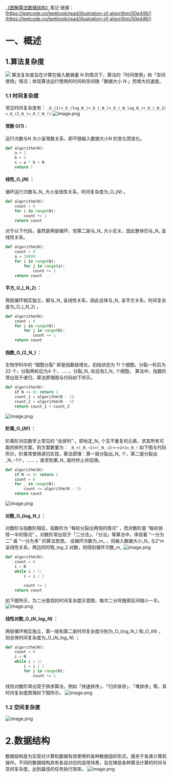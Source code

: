 [《图解算法数据结构》](https://leetcode.cn/leetbook/read/illustration-of-algorithm/r84gmi/)笔记
链接：[https://leetcode.cn/leetbook/read/illustration-of-algorithm/50e446/](https://leetcode.cn/leetbook/read/illustration-of-algorithm/50e446/)
# 一、概述
## 1.算法复杂度
![](https://cdn.nlark.com/yuque/0/2023/jpeg/12532486/1678780173706-485ec482-36d2-45e7-bf3c-869fa2f150a3.jpeg)
算法复杂度旨在计算在输入数据量 _N_ 的情况下，算法的「时间使用」和「空间使用」情况；体现算法运行使用的时间和空间随「数据大小 _N_ 」而增大的速度。
### 1.1 时间复杂度
常见时间复杂度有：
`_O_(1)<_O_(log_N_)<_O_(_N_)<_O_(_N_log_N_)<_O_(_N_2)<_O_(2_N_)<_O_(_N_!)`
![image.png](https://cdn.nlark.com/yuque/0/2023/png/12532486/1678780277407-aa262f84-b537-439b-b76c-5e22983b0f57.png#averageHue=%23fafafa&clientId=uc8439251-2f05-4&from=paste&height=1242&id=u9e7bec43&originHeight=1242&originWidth=1654&originalType=binary&ratio=1&rotation=0&showTitle=false&size=150473&status=done&style=none&taskId=ua6f47a03-0a49-4053-9782-2467a36f63c&title=&width=1654)
#### 常数 O(1) : 
运行次数与N 大小呈常数关系，即不随输入数据大小N 的变化而变化。
```python
def algorithm(N):
    a = 1
    b = 2
    x = a * b + N
    return 1
```
#### 线性_O_(_N_) ：
循环运行次数与_N_ 大小呈线性关系，时间复杂度为_O_(_N_) 。
```python
def algorithm(N):
    count = 0
    for i in range(N):
        count += 1
    return count
```
对于以下代码，虽然是两层循环，但第二层与_N_ 大小无关，因此整体仍与_N_ 呈线性关系。
```python
def algorithm(N):
    count = 0
    a = 10000
    for i in range(N):
        for j in range(a):
            count += 1
    return count
```
#### 平方_O_(_N_2) ：
两层循环相互独立，都与_N_ 呈线性关系，因此总体与_N_ 呈平方关系，时间复杂度为_O_(_N_2) 。
```python
def algorithm(N):
    count = 0
    for i in range(N):
        for j in range(N):
            count += 1
    return count
```
#### 指数_O_(2_N_) ：
生物学科中的 “细胞分裂” 即是指数级增长。初始状态为 11 个细胞，分裂一轮后为 22 个，分裂两轮后为4 个，……，分裂_N_ 轮后有2_N_ 个细胞。
算法中，指数阶常出现于递归，算法原理图与代码如下所示。
```python
def algorithm(N):
    if N <= 0: return 1
    count_1 = algorithm(N - 1)
    count_2 = algorithm(N - 1)
    return count_1 + count_2
```
![image.png](https://cdn.nlark.com/yuque/0/2023/png/12532486/1678784551632-d4d0ec0d-efc4-427d-860b-a0a9ec019a45.png#averageHue=%230d0e0d&clientId=uc8439251-2f05-4&from=paste&height=762&id=ue62d5bfc&originHeight=762&originWidth=1352&originalType=binary&ratio=1&rotation=0&showTitle=false&size=57904&status=done&style=none&taskId=u8ee0e8cf-10b4-4ec6-a6de-016c7cfacb2&title=&width=1352)
#### 阶乘_O_(_N_!) ：
阶乘阶对应数学上常见的 “全排列” 。即给定_N_ 个互不重复的元素，求其所有可能的排列方案，则方案数量为：
`_N_×(_N_−1)×(_N_−2)×⋯×2×1=_N_!`
如下图与代码所示，阶乘常使用递归实现，算法原理：第一层分裂出_N_ 个，第二层分裂出_N_−1个，…… ，直至到第_N_ 层时终止并回溯。
```python
def algorithm(N):
    if N <= 0: return 1
    count = 0
    for _ in range(N):
        count += algorithm(N - 1)
    return count
```
![image.png](https://cdn.nlark.com/yuque/0/2023/png/12532486/1678785059142-dc2ce66f-48f0-42ca-a091-ffa5f6c28367.png#averageHue=%235b5e5c&clientId=uc8439251-2f05-4&from=paste&height=893&id=u2814976f&originHeight=893&originWidth=1585&originalType=binary&ratio=1&rotation=0&showTitle=false&size=62599&status=done&style=none&taskId=u00d65095-f845-4500-a32b-83be95cbb08&title=&width=1585)
#### 对数_O_(log_N_) ：
对数阶与指数阶相反，指数阶为 “每轮分裂出两倍的情况” ，而对数阶是 “每轮排除一半的情况” 。对数阶常出现于「二分法」、「分治」等算法中，体现着 “一分为二” 或 “一分为多” 的算法思想。
设循环次数为_m_ ，则输入数据大小_N_ 与2^_m_ 呈线性关系，两边同时取_log_2 对数，则得到循环次数_m_
![image.png](https://cdn.nlark.com/yuque/0/2023/png/12532486/1678786975543-3b92efe7-ebe0-489e-9905-b3c47edb26f8.png#averageHue=%23e8e8e8&clientId=uc8439251-2f05-4&from=paste&height=116&id=u688ac31b&originHeight=116&originWidth=1456&originalType=binary&ratio=1&rotation=0&showTitle=false&size=45012&status=done&style=none&taskId=u641e28ca-c4b9-4c4e-ad93-8957b5946f6&title=&width=1456)
```python
def algorithm(N):
    count = 0
    i = N
    while i > 1:
        i = i / 2

        count += 1
    return count
```
如下图所示，为二分查找的时间复杂度示意图，每次二分将搜索区间缩小一半。
![image.png](https://cdn.nlark.com/yuque/0/2023/png/12532486/1678787089475-cac71f67-be4d-43ef-91e4-7af79f6b949b.png#averageHue=%23111211&clientId=uc8439251-2f05-4&from=paste&height=850&id=u6820d215&originHeight=850&originWidth=1510&originalType=binary&ratio=1&rotation=0&showTitle=false&size=63143&status=done&style=none&taskId=ube798b80-8683-484e-8938-27600bae788&title=&width=1510)
#### 线性对数_O_(_N_log_N_) ：
两层循环相互独立，第一层和第二层时间复杂度分别为_O_(log_N_) 和_O_(_N_) ，则总体时间复杂度为_O_(_N_log_N_) ；
```python
def algorithm(N):
    count = 0
    i = N
    while i > 1:
        i = i / 2
        for j in range(N):
            count += 1
```
线性对数阶常出现于排序算法，例如「快速排序」、「归并排序」、「堆排序」等，其时间复杂度原理如下图所示。
![image.png](https://cdn.nlark.com/yuque/0/2023/png/12532486/1678787385502-f188c693-38a1-496e-b104-c62b172e3434.png#averageHue=%23f8eeec&clientId=uc8439251-2f05-4&from=paste&height=1093&id=u418af333&originHeight=1093&originWidth=1940&originalType=binary&ratio=1&rotation=0&showTitle=false&size=115997&status=done&style=none&taskId=u8485f8f4-389d-4489-a8d3-628eac9a32e&title=&width=1940)
###  1.2 空间复杂度
![image.png](https://cdn.nlark.com/yuque/0/2023/png/12532486/1678791792482-8143a99d-18ad-46a4-b6fc-80034b103b52.png#averageHue=%23fbeae5&clientId=u1ce3c87f-2660-4&from=paste&height=1076&id=ucc1a2487&originHeight=1076&originWidth=1433&originalType=binary&ratio=1&rotation=0&showTitle=false&size=76732&status=done&style=none&taskId=u75f500da-8709-4776-ab3f-ef710dee50b&title=&width=1433)
# 2.数据结构
数据结构是为实现对计算机数据有效使用的各种数据组织形式，服务于各类计算机操作。不同的数据结构具有各自对应的适用场景，旨在降低各种算法计算的时间与空间复杂度，达到最佳的任务执行效率。
![image.png](https://cdn.nlark.com/yuque/0/2023/png/12532486/1678874995488-645f9767-2a2d-4a86-8512-3d51fdf8bcbe.png#averageHue=%23f9f8f8&clientId=u1ce3c87f-2660-4&from=paste&height=1036&id=u32b5205d&originHeight=1036&originWidth=1380&originalType=binary&ratio=1&rotation=0&showTitle=false&size=108417&status=done&style=none&taskId=u3350e7ab-1a45-4547-8f83-86d72b810dd&title=&width=1380)

